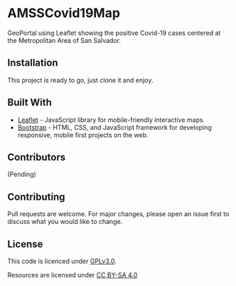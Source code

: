 # AMSSCovid19Map
GeoPortal using Leaflet showing the positive Covid-19 cases centered at the Metropolitan Area of San Salvador.

## Installation

This project is ready to go, just clone it and enjoy.

## Built With
* [Leaflet](https://leafletjs.com/) - JavaScript library for mobile-friendly interactive maps.
* [Bootstrap](https://getbootstrap.com/) - HTML, CSS, and JavaScript framework for developing responsive, mobile first projects on the web.

## Contributors
(Pending)

## Contributing
Pull requests are welcome. For major changes, please open an issue first to discuss what you would like to change.

## License
This code is licenced under [GPLv3.0](https://choosealicense.com/licenses/gpl-3.0/).

Resources are licensed under [CC BY-SA 4.0](https://creativecommons.org/licenses/by-sa/4.0/)
